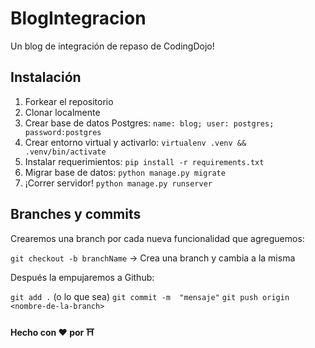 # BlogIntegracion

Un blog de integración de repaso de CodingDojo! 

## Instalación

1. Forkear el repositorio
2. Clonar localmente
3. Crear base de datos Postgres: `name: blog; user: postgres; password:postgres`
4. Crear entorno virtual y activarlo: `virtualenv .venv && .venv/bin/activate` 
5. Instalar requerimientos: `pip install -r requirements.txt`
6. Migrar base de datos: `python manage.py migrate`
7. ¡Correr servidor! `python manage.py runserver`

## Branches y commits

Crearemos una branch por cada nueva funcionalidad que agreguemos:

`git checkout -b branchName` -> Crea una branch y cambia a la misma

Después la empujaremos a Github:

`git add .` (o lo que sea)
`git commit -m  "mensaje"` 
`git push origin <nombre-de-la-branch>`

#### Hecho con ❤ por ⛩


